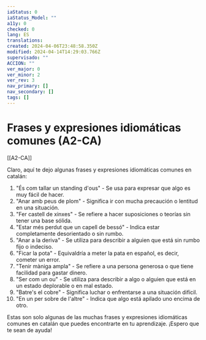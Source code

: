 ```yaml
---
iaStatus: 0
iaStatus_Model: ""
a11y: 0
checked: 0
lang: ES
translations: 
created: 2024-04-06T23:48:58.350Z
modified: 2024-04-14T14:29:03.766Z
supervisado: ""
ACCION: ""
ver_major: 0
ver_minor: 2
ver_rev: 3
nav_primary: []
nav_secondary: []
tags: []
---
```

# Frases y expresiones idiomáticas comunes (A2-CA)

[[A2-CA]]

Claro, aquí te dejo algunas frases y expresiones idiomáticas comunes en catalán:

1. "És com tallar un standing d'ous" - Se usa para expresar que algo es muy fácil de hacer.
2. "Anar amb peus de plom" - Significa ir con mucha precaución o lentitud en una situación.
3. "Fer castell de xinxes" - Se refiere a hacer suposiciones o teorías sin tener una base sólida.
4. "Estar més perdut que un capell de bessó" - Indica estar completamente desorientado o sin rumbo.
5. "Anar a la deriva" - Se utiliza para describir a alguien que está sin rumbo fijo o indeciso.
6. "Ficar la pota" - Equivaldría a meter la pata en español, es decir, cometer un error.
7. "Tenir màniga ampla" - Se refiere a una persona generosa o que tiene facilidad para gastar dinero.
8. "Ser com un ou" - Se utiliza para describir a algo o alguien que está en un estado deplorable o en mal estado.
9. "Batre's el cobre" - Significa luchar o enfrentarse a una situación difícil.
10. "En un per sobre de l'altre" - Indica que algo está apilado uno encima de otro.

Estas son solo algunas de las muchas frases y expresiones idiomáticas comunes en catalán que puedes encontrarte en tu aprendizaje. ¡Espero que te sean de ayuda!
